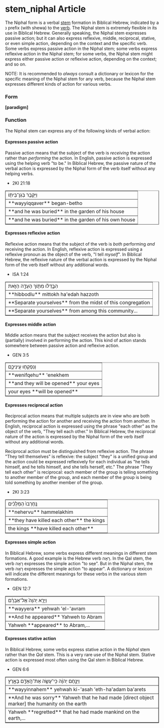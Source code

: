 # stem_niphal Article
The Niphal form is a verbal [stem](https://git.door43.org/Door43/en-uhg/src/master/content/stem/02.md) formation in Biblical Hebrew, indicated by a נ prefix (with shewa) to the [verb](https://git.door43.org/Door43/en-uhg/src/master/content/verb/02.md). The Niphal stem is extremely flexible in its use in Biblical Hebrew.  Generally speaking, the Niphal stem expresses passive action; but it can also express reflexive, middle, reciprocal, stative, or even simple action, depending on the context and the specific verb.  Some verbs express passive action in the Niphal stem; some verbs express reflexive action in the Niphal stem; for some verbs, the Niphal stem might express either passive action or reflexive action, depending on the context; and so on.

NOTE: It is recommended to *always* consult a dictionary or lexicon for the specific meaning of the Niphal stem for any verb, because the Niphal stem expresses different kinds of action for various verbs.

### Form

**[paradigm]**

### Function

The Niphal stem can express any of the following kinds of verbal action:

#### Expresses passive action
Passive action means that the subject of the verb is *receiving* the action rather than *performing* the action. In English, passive action is expressed using the helping verb "to be."  In Biblical Hebrew, the passive nature of the verbal action is expressed by the Niphal form of the verb itself without any helping verbs.

* 2KI 21:18
<table border="1" class="docutils">
<colgroup>
<col width="100%" />
</colgroup>
<tbody valign="top">
<tr class="row-odd"><td>וַיִּקָּבֵ֥ר בְּגַן־בֵּית֖וֹ</td>
</tr>
<tr class="row-even"><td>**wayyiqqaver** began-betho</td>
</tr>
<tr class="row-odd"><td>**and he was buried** in the garden of his house</td>
</tr>
<tr class="row-even"><td>**and he was buried** in the garden of his own house</td>
</tr>
</tbody>
</table>

#### Expresses reflexive action
Reflexive action means that the subject of the verb is *both* performing *and* receiving the action. In English, reflexive action is expressed using a reflexive pronoun as the object of the verb, "I tell *myself*".  In Biblical Hebrew, the reflexive nature of the verbal action is expressed by the Niphal form of the verb itself without any additional words.

* ISA 1:24
<table border="1" class="docutils">
<colgroup>
<col width="100%" />
</colgroup>
<tbody valign="top">
<tr class="row-odd"><td>הִבָּ֣דְל֔וּ מִתּ֖וֹךְ הָעֵדָ֣ה הַזֹּ֑את</td>
</tr>
<tr class="row-even"><td>**hibbodlu** mittokh ha'edah hazzoth</td>
</tr>
<tr class="row-odd"><td>**Separate yourselves** from the midst of this congregation</td>
</tr>
<tr class="row-even"><td>**Separate yourselves** from among this community...</td>
</tr>
</tbody>
</table>

#### Expresses middle action
Middle action means that the subject receives the action but also is (partially) involved in performing the action.  This kind of action stands somewhere between passive action and reflexive action.

* GEN 3:5
<table border="1" class="docutils">
<colgroup>
<col width="100%" />
</colgroup>
<tbody valign="top">
<tr class="row-odd"><td>וְנִפְקְח֖וּ עֵֽינֵיכֶ֑ם</td>
</tr>
<tr class="row-even"><td>**wenifqehu** 'enekhem</td>
</tr>
<tr class="row-odd"><td>**and they will be opened** your eyes</td>
</tr>
<tr class="row-even"><td>your eyes **will be opened**</td>
</tr>
</tbody>
</table>

#### Expresses reciprocal action
Reciprocal action means that multiple subjects are in view who are both performing the action for another and receiving the action from another.  In English, reciprocal action is expressed using the phrase "each other" as the object of the verb, "They tell each other."  In Biblical Hebrew, the reciprocal nature of the action is expressed by the Niphal form of the verb itself without any additional words.  

Reciprocal action must be distinguished from reflexive action.  The phrase "They tell themselves" is reflexive: the subject "they" is a unified group and the action could be expressed reflexively for each individual as "he tells himself, and he tells himself, and she tells herself, etc."  The phrase "They tell each other" is reciprocal: each member of the group is telling something to another member of the group, and each member of the group is being told something by another member of the group.

* 2KI 3:23
<table border="1" class="docutils">
<colgroup>
<col width="100%" />
</colgroup>
<tbody valign="top">
<tr class="row-odd"><td>נֶֽחֶרְבוּ֙ הַמְּלָכִ֔ים</td>
</tr>
<tr class="row-even"><td>**nehervu** hammelakhim</td>
</tr>
<tr class="row-odd"><td>**they have killed each other** the kings</td>
</tr>
<tr class="row-even"><td>the kings **have killed each other**</td>
</tr>
</tbody>
</table>

#### Expresses simple action
In Biblical Hebrew, some verbs express different meanings in different stem formations.  A good example is the Hebrew verb רָאָה.  In the Qal stem, the verb רָאָה expresses the simple action "to seֶe".  But in the Niphal stem, the verb רָאָה expresses the simple action "to appear".  A dictionary or lexicon will indicate the different meanings for these verbs in the various stem formations.

* GEN 12:7
<table border="1" class="docutils">
<colgroup>
<col width="100%" />
</colgroup>
<tbody valign="top">
<tr class="row-odd"><td>וַיֵּרָ֤א יְהוָה֙ אֶל־אַבְרָ֔ם</td>
</tr>
<tr class="row-even"><td>**wayyera** yehwah 'el-'avram</td>
</tr>
<tr class="row-odd"><td>**And he appeared** Yahweh to Abram</td>
</tr>
<tr class="row-even"><td>Yahweh **appeared** to Abram,...</td>
</tr>
</tbody>
</table>

#### Expresses stative action

In Biblical Hebrew, some verbs express stative action in the *Niphal* stem rather than the *Qal* stem. This is a very rare use of the Niphal stem. Stative action is expressed most often using the Qal stem in Biblical Hebrew. 

* GEN 6:6
<table border="1" class="docutils">
<colgroup>
<col width="100%" />
</colgroup>
<tbody valign="top">
<tr class="row-odd"><td>וַיִּנָּ֣חֶם יְהוָ֔ה כִּֽי־עָשָׂ֥ה אֶת־הָֽאָדָ֖ם בָּאָ֑רֶץ</td>
</tr>
<tr class="row-even"><td>**wayyinnahem** yehwah ki-'asah 'eth-ha'adam ba'arets</td>
</tr>
<tr class="row-odd"><td>**And he was sorry** Yahweh that he had made [direct object marker] the humanity on the earth</td>
</tr>
<tr class="row-even"><td>Yahweh **regretted** that he had made mankind on the earth,...</td>
</tr>
</tbody>
</table>